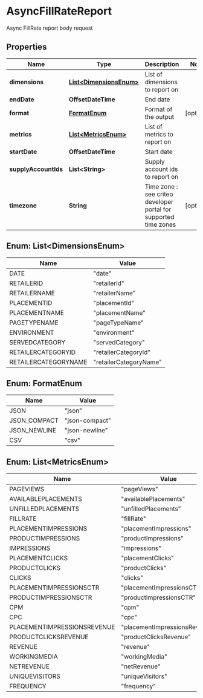 

# AsyncFillRateReport

Async FillRate report body request

## Properties

| Name | Type | Description | Notes |
|------------ | ------------- | ------------- | -------------|
|**dimensions** | [**List&lt;DimensionsEnum&gt;**](#List&lt;DimensionsEnum&gt;) | List of dimensions to report on |  |
|**endDate** | **OffsetDateTime** | End date |  |
|**format** | [**FormatEnum**](#FormatEnum) | Format of the output |  [optional] |
|**metrics** | [**List&lt;MetricsEnum&gt;**](#List&lt;MetricsEnum&gt;) | List of metrics to report on |  |
|**startDate** | **OffsetDateTime** | Start date |  |
|**supplyAccountIds** | **List&lt;String&gt;** | Supply account ids to report on |  |
|**timezone** | **String** | Time zone : see criteo developer portal for supported time zones |  [optional] |



## Enum: List&lt;DimensionsEnum&gt;

| Name | Value |
|---- | -----|
| DATE | &quot;date&quot; |
| RETAILERID | &quot;retailerId&quot; |
| RETAILERNAME | &quot;retailerName&quot; |
| PLACEMENTID | &quot;placementId&quot; |
| PLACEMENTNAME | &quot;placementName&quot; |
| PAGETYPENAME | &quot;pageTypeName&quot; |
| ENVIRONMENT | &quot;environment&quot; |
| SERVEDCATEGORY | &quot;servedCategory&quot; |
| RETAILERCATEGORYID | &quot;retailerCategoryId&quot; |
| RETAILERCATEGORYNAME | &quot;retailerCategoryName&quot; |



## Enum: FormatEnum

| Name | Value |
|---- | -----|
| JSON | &quot;json&quot; |
| JSON_COMPACT | &quot;json-compact&quot; |
| JSON_NEWLINE | &quot;json-newline&quot; |
| CSV | &quot;csv&quot; |



## Enum: List&lt;MetricsEnum&gt;

| Name | Value |
|---- | -----|
| PAGEVIEWS | &quot;pageViews&quot; |
| AVAILABLEPLACEMENTS | &quot;availablePlacements&quot; |
| UNFILLEDPLACEMENTS | &quot;unfilledPlacements&quot; |
| FILLRATE | &quot;fillRate&quot; |
| PLACEMENTIMPRESSIONS | &quot;placementImpressions&quot; |
| PRODUCTIMPRESSIONS | &quot;productImpressions&quot; |
| IMPRESSIONS | &quot;impressions&quot; |
| PLACEMENTCLICKS | &quot;placementClicks&quot; |
| PRODUCTCLICKS | &quot;productClicks&quot; |
| CLICKS | &quot;clicks&quot; |
| PLACEMENTIMPRESSIONSCTR | &quot;placementImpressionsCTR&quot; |
| PRODUCTIMPRESSIONSCTR | &quot;productImpressionsCTR&quot; |
| CPM | &quot;cpm&quot; |
| CPC | &quot;cpc&quot; |
| PLACEMENTIMPRESSIONSREVENUE | &quot;placementImpressionsRevenue&quot; |
| PRODUCTCLICKSREVENUE | &quot;productClicksRevenue&quot; |
| REVENUE | &quot;revenue&quot; |
| WORKINGMEDIA | &quot;workingMedia&quot; |
| NETREVENUE | &quot;netRevenue&quot; |
| UNIQUEVISITORS | &quot;uniqueVisitors&quot; |
| FREQUENCY | &quot;frequency&quot; |



